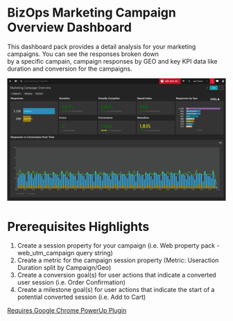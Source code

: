 # BizOps Marketing Campaign Overview Dashboard

This dashboard pack provides a detail analysis for your marketing campaigns. You can see the responses broken down <br>
by a specific campain, campaign responses by GEO and key KPI data like duration and conversion for the campaigns. <br>

![Marketing Campaign Analysis](MCO.png)

# Prerequisites Highlights

1. Create a session property for your campaign (i.e. Web property pack - web\_utm\_campaign query string)
2. Create a metric for the campaign session property (Metric: Useraction Duration split by Campaign/Geo)
3. Create a conversion goal(s) for user actions that indicate a converted user session (i.e. Order Confirmation)
4. Create a milestone goal(s) for user actions that indicate the start of a potential converted session (i.e. Add to Cart)

[Requires Google Chrome PowerUp Plugin](https://chrome.google.com/webstore/detail/dynatrace-dashboard-power/dmpgdhbpdodhddciokonbahhbpaalmco)
